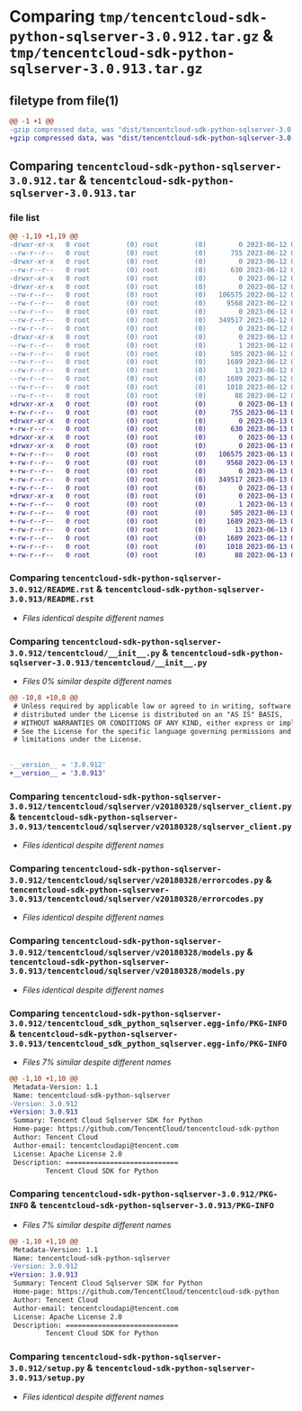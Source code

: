 # Comparing `tmp/tencentcloud-sdk-python-sqlserver-3.0.912.tar.gz` & `tmp/tencentcloud-sdk-python-sqlserver-3.0.913.tar.gz`

## filetype from file(1)

```diff
@@ -1 +1 @@
-gzip compressed data, was "dist/tencentcloud-sdk-python-sqlserver-3.0.912.tar", last modified: Mon Jun 12 03:11:02 2023, max compression
+gzip compressed data, was "dist/tencentcloud-sdk-python-sqlserver-3.0.913.tar", last modified: Tue Jun 13 02:24:14 2023, max compression
```

## Comparing `tencentcloud-sdk-python-sqlserver-3.0.912.tar` & `tencentcloud-sdk-python-sqlserver-3.0.913.tar`

### file list

```diff
@@ -1,19 +1,19 @@
-drwxr-xr-x   0 root         (0) root         (0)        0 2023-06-12 03:11:02.000000 tencentcloud-sdk-python-sqlserver-3.0.912/
--rw-r--r--   0 root         (0) root         (0)      755 2023-06-12 03:11:01.000000 tencentcloud-sdk-python-sqlserver-3.0.912/README.rst
-drwxr-xr-x   0 root         (0) root         (0)        0 2023-06-12 03:11:02.000000 tencentcloud-sdk-python-sqlserver-3.0.912/tencentcloud/
--rw-r--r--   0 root         (0) root         (0)      630 2023-06-12 03:11:01.000000 tencentcloud-sdk-python-sqlserver-3.0.912/tencentcloud/__init__.py
-drwxr-xr-x   0 root         (0) root         (0)        0 2023-06-12 03:11:02.000000 tencentcloud-sdk-python-sqlserver-3.0.912/tencentcloud/sqlserver/
-drwxr-xr-x   0 root         (0) root         (0)        0 2023-06-12 03:11:02.000000 tencentcloud-sdk-python-sqlserver-3.0.912/tencentcloud/sqlserver/v20180328/
--rw-r--r--   0 root         (0) root         (0)   106575 2023-06-12 03:11:01.000000 tencentcloud-sdk-python-sqlserver-3.0.912/tencentcloud/sqlserver/v20180328/sqlserver_client.py
--rw-r--r--   0 root         (0) root         (0)     9568 2023-06-12 03:11:01.000000 tencentcloud-sdk-python-sqlserver-3.0.912/tencentcloud/sqlserver/v20180328/errorcodes.py
--rw-r--r--   0 root         (0) root         (0)        0 2023-06-12 03:11:01.000000 tencentcloud-sdk-python-sqlserver-3.0.912/tencentcloud/sqlserver/v20180328/__init__.py
--rw-r--r--   0 root         (0) root         (0)   349517 2023-06-12 03:11:01.000000 tencentcloud-sdk-python-sqlserver-3.0.912/tencentcloud/sqlserver/v20180328/models.py
--rw-r--r--   0 root         (0) root         (0)        0 2023-06-12 03:11:01.000000 tencentcloud-sdk-python-sqlserver-3.0.912/tencentcloud/sqlserver/__init__.py
-drwxr-xr-x   0 root         (0) root         (0)        0 2023-06-12 03:11:02.000000 tencentcloud-sdk-python-sqlserver-3.0.912/tencentcloud_sdk_python_sqlserver.egg-info/
--rw-r--r--   0 root         (0) root         (0)        1 2023-06-12 03:11:02.000000 tencentcloud-sdk-python-sqlserver-3.0.912/tencentcloud_sdk_python_sqlserver.egg-info/dependency_links.txt
--rw-r--r--   0 root         (0) root         (0)      505 2023-06-12 03:11:02.000000 tencentcloud-sdk-python-sqlserver-3.0.912/tencentcloud_sdk_python_sqlserver.egg-info/SOURCES.txt
--rw-r--r--   0 root         (0) root         (0)     1689 2023-06-12 03:11:02.000000 tencentcloud-sdk-python-sqlserver-3.0.912/tencentcloud_sdk_python_sqlserver.egg-info/PKG-INFO
--rw-r--r--   0 root         (0) root         (0)       13 2023-06-12 03:11:02.000000 tencentcloud-sdk-python-sqlserver-3.0.912/tencentcloud_sdk_python_sqlserver.egg-info/top_level.txt
--rw-r--r--   0 root         (0) root         (0)     1689 2023-06-12 03:11:02.000000 tencentcloud-sdk-python-sqlserver-3.0.912/PKG-INFO
--rw-r--r--   0 root         (0) root         (0)     1018 2023-06-12 03:11:01.000000 tencentcloud-sdk-python-sqlserver-3.0.912/setup.py
--rw-r--r--   0 root         (0) root         (0)       88 2023-06-12 03:11:02.000000 tencentcloud-sdk-python-sqlserver-3.0.912/setup.cfg
+drwxr-xr-x   0 root         (0) root         (0)        0 2023-06-13 02:24:14.000000 tencentcloud-sdk-python-sqlserver-3.0.913/
+-rw-r--r--   0 root         (0) root         (0)      755 2023-06-13 02:24:14.000000 tencentcloud-sdk-python-sqlserver-3.0.913/README.rst
+drwxr-xr-x   0 root         (0) root         (0)        0 2023-06-13 02:24:14.000000 tencentcloud-sdk-python-sqlserver-3.0.913/tencentcloud/
+-rw-r--r--   0 root         (0) root         (0)      630 2023-06-13 02:24:14.000000 tencentcloud-sdk-python-sqlserver-3.0.913/tencentcloud/__init__.py
+drwxr-xr-x   0 root         (0) root         (0)        0 2023-06-13 02:24:14.000000 tencentcloud-sdk-python-sqlserver-3.0.913/tencentcloud/sqlserver/
+drwxr-xr-x   0 root         (0) root         (0)        0 2023-06-13 02:24:14.000000 tencentcloud-sdk-python-sqlserver-3.0.913/tencentcloud/sqlserver/v20180328/
+-rw-r--r--   0 root         (0) root         (0)   106575 2023-06-13 02:24:14.000000 tencentcloud-sdk-python-sqlserver-3.0.913/tencentcloud/sqlserver/v20180328/sqlserver_client.py
+-rw-r--r--   0 root         (0) root         (0)     9568 2023-06-13 02:24:14.000000 tencentcloud-sdk-python-sqlserver-3.0.913/tencentcloud/sqlserver/v20180328/errorcodes.py
+-rw-r--r--   0 root         (0) root         (0)        0 2023-06-13 02:24:14.000000 tencentcloud-sdk-python-sqlserver-3.0.913/tencentcloud/sqlserver/v20180328/__init__.py
+-rw-r--r--   0 root         (0) root         (0)   349517 2023-06-13 02:24:14.000000 tencentcloud-sdk-python-sqlserver-3.0.913/tencentcloud/sqlserver/v20180328/models.py
+-rw-r--r--   0 root         (0) root         (0)        0 2023-06-13 02:24:14.000000 tencentcloud-sdk-python-sqlserver-3.0.913/tencentcloud/sqlserver/__init__.py
+drwxr-xr-x   0 root         (0) root         (0)        0 2023-06-13 02:24:14.000000 tencentcloud-sdk-python-sqlserver-3.0.913/tencentcloud_sdk_python_sqlserver.egg-info/
+-rw-r--r--   0 root         (0) root         (0)        1 2023-06-13 02:24:14.000000 tencentcloud-sdk-python-sqlserver-3.0.913/tencentcloud_sdk_python_sqlserver.egg-info/dependency_links.txt
+-rw-r--r--   0 root         (0) root         (0)      505 2023-06-13 02:24:14.000000 tencentcloud-sdk-python-sqlserver-3.0.913/tencentcloud_sdk_python_sqlserver.egg-info/SOURCES.txt
+-rw-r--r--   0 root         (0) root         (0)     1689 2023-06-13 02:24:14.000000 tencentcloud-sdk-python-sqlserver-3.0.913/tencentcloud_sdk_python_sqlserver.egg-info/PKG-INFO
+-rw-r--r--   0 root         (0) root         (0)       13 2023-06-13 02:24:14.000000 tencentcloud-sdk-python-sqlserver-3.0.913/tencentcloud_sdk_python_sqlserver.egg-info/top_level.txt
+-rw-r--r--   0 root         (0) root         (0)     1689 2023-06-13 02:24:14.000000 tencentcloud-sdk-python-sqlserver-3.0.913/PKG-INFO
+-rw-r--r--   0 root         (0) root         (0)     1018 2023-06-13 02:24:14.000000 tencentcloud-sdk-python-sqlserver-3.0.913/setup.py
+-rw-r--r--   0 root         (0) root         (0)       88 2023-06-13 02:24:14.000000 tencentcloud-sdk-python-sqlserver-3.0.913/setup.cfg
```

### Comparing `tencentcloud-sdk-python-sqlserver-3.0.912/README.rst` & `tencentcloud-sdk-python-sqlserver-3.0.913/README.rst`

 * *Files identical despite different names*

### Comparing `tencentcloud-sdk-python-sqlserver-3.0.912/tencentcloud/__init__.py` & `tencentcloud-sdk-python-sqlserver-3.0.913/tencentcloud/__init__.py`

 * *Files 0% similar despite different names*

```diff
@@ -10,8 +10,8 @@
 # Unless required by applicable law or agreed to in writing, software
 # distributed under the License is distributed on an "AS IS" BASIS,
 # WITHOUT WARRANTIES OR CONDITIONS OF ANY KIND, either express or implied.
 # See the License for the specific language governing permissions and
 # limitations under the License.
 
 
-__version__ = '3.0.912'
+__version__ = '3.0.913'
```

### Comparing `tencentcloud-sdk-python-sqlserver-3.0.912/tencentcloud/sqlserver/v20180328/sqlserver_client.py` & `tencentcloud-sdk-python-sqlserver-3.0.913/tencentcloud/sqlserver/v20180328/sqlserver_client.py`

 * *Files identical despite different names*

### Comparing `tencentcloud-sdk-python-sqlserver-3.0.912/tencentcloud/sqlserver/v20180328/errorcodes.py` & `tencentcloud-sdk-python-sqlserver-3.0.913/tencentcloud/sqlserver/v20180328/errorcodes.py`

 * *Files identical despite different names*

### Comparing `tencentcloud-sdk-python-sqlserver-3.0.912/tencentcloud/sqlserver/v20180328/models.py` & `tencentcloud-sdk-python-sqlserver-3.0.913/tencentcloud/sqlserver/v20180328/models.py`

 * *Files identical despite different names*

### Comparing `tencentcloud-sdk-python-sqlserver-3.0.912/tencentcloud_sdk_python_sqlserver.egg-info/PKG-INFO` & `tencentcloud-sdk-python-sqlserver-3.0.913/tencentcloud_sdk_python_sqlserver.egg-info/PKG-INFO`

 * *Files 7% similar despite different names*

```diff
@@ -1,10 +1,10 @@
 Metadata-Version: 1.1
 Name: tencentcloud-sdk-python-sqlserver
-Version: 3.0.912
+Version: 3.0.913
 Summary: Tencent Cloud Sqlserver SDK for Python
 Home-page: https://github.com/TencentCloud/tencentcloud-sdk-python
 Author: Tencent Cloud
 Author-email: tencentcloudapi@tencent.com
 License: Apache License 2.0
 Description: ============================
         Tencent Cloud SDK for Python
```

### Comparing `tencentcloud-sdk-python-sqlserver-3.0.912/PKG-INFO` & `tencentcloud-sdk-python-sqlserver-3.0.913/PKG-INFO`

 * *Files 7% similar despite different names*

```diff
@@ -1,10 +1,10 @@
 Metadata-Version: 1.1
 Name: tencentcloud-sdk-python-sqlserver
-Version: 3.0.912
+Version: 3.0.913
 Summary: Tencent Cloud Sqlserver SDK for Python
 Home-page: https://github.com/TencentCloud/tencentcloud-sdk-python
 Author: Tencent Cloud
 Author-email: tencentcloudapi@tencent.com
 License: Apache License 2.0
 Description: ============================
         Tencent Cloud SDK for Python
```

### Comparing `tencentcloud-sdk-python-sqlserver-3.0.912/setup.py` & `tencentcloud-sdk-python-sqlserver-3.0.913/setup.py`

 * *Files identical despite different names*

